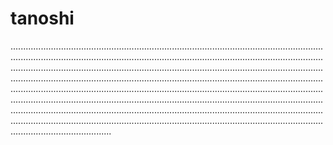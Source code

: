 # tanoshi
........................................................................................................................................................................................................................................................................................................................................................................................................................................................................................................................................................................................................................................................................................................................................................................................................................................................................................................................................................................................................................................................................